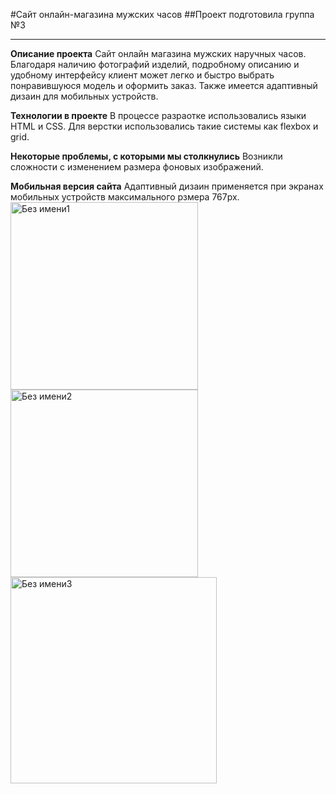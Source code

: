 #Сайт онлайн-магазина мужских часов
##Проект подготовила группа №3

---

**Описание проекта**
Сайт онлайн магазина мужских наручных часов. Благодаря наличию фотографий изделий, подробному описанию и удобному интерфейсу клиент может легко и быстро выбрать понравившуюся модель и оформить заказ. Также имеется адаптивный дизаин для мобильных устройств.

**Технологии в проекте**
В процессе разраотке использовались языки HTML и CSS. Для верстки использовались такие системы как flexbox и grid.

**Некоторые проблемы, с которыми мы столкнулись**
Возникли сложности с изменением размера фоновых изображений.

**Мобильная версия сайта**
Адаптивный дизаин применяется при экранах мобильных устройств максимального рзмера 767px.
<img width="300" alt="Без имени1" src="https://user-images.githubusercontent.com/112322977/205482163-7cec1529-de58-4d38-9f32-7b84ff242df5.png">
<img width="300" alt="Без имени2" src="https://user-images.githubusercontent.com/112322977/205482159-5024e1c5-fa61-4cd9-948f-fca697466ff7.png">
<img width="330" alt="Без имени3" src="https://user-images.githubusercontent.com/112322977/205482128-537bdc9a-b157-4378-b6c0-dc37b4c26833.png">
